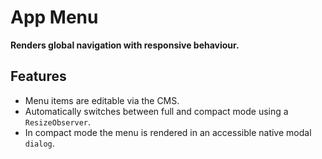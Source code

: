 # App Menu

**Renders global navigation with responsive behaviour.**

## Features

- Menu items are editable via the CMS.
- Automatically switches between full and compact mode using a `ResizeObserver`.
- In compact mode the menu is rendered in an accessible native modal `dialog`.
